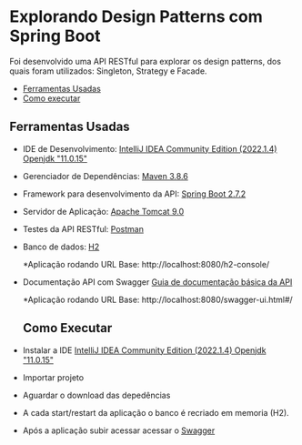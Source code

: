 # Explorando Design Patterns com Spring Boot

Foi desenvolvido uma API RESTful para explorar os design patterns, dos quais foram utilizados: Singleton, Strategy e Facade.

- [Ferramentas Usadas](#ferramentas-usadas)
- [Como executar](#como-executar)

## Ferramentas Usadas

- IDE de Desenvolvimento: [IntelliJ IDEA Community Edition (2022.1.4) Openjdk "11.0.15"](https://www.jetbrains.com/pt-br/idea/download)
- Gerenciador de Dependências: [Maven 3.8.6](https://maven.apache.org/)
- Framework para desenvolvimento da API: [Spring Boot 2.7.2](https://spring.io/projects/spring-boot)
- Servidor de Aplicação: [Apache Tomcat 9.0](http://tomcat.apache.org/)
- Testes da API RESTful: [Postman](https://www.getpostman.com/) 
- Banco de dados: [H2](https://www.h2database.com/html/main.html)
	
	*Aplicação rodando
	URL Base: http://localhost:8080/h2-console/

- Documentação API com Swagger [Guia de documentação básica da API](http://localhost:8080/swagger-ui.html#/)

	*Aplicação rodando
	URL Base: http://localhost:8080/swagger-ui.html#/
  
  ## Como Executar

- Instalar a IDE [IntelliJ IDEA Community Edition (2022.1.4) Openjdk "11.0.15"](https://www.eclipse.org/)
- Importar projeto
- Aguardar o download das depedências 
- A cada start/restart da aplicação o banco é recriado em memoria (H2).
- Após a aplicação subir acessar acessar o [Swagger](http://localhost:8080/swagger-ui.html#/)
